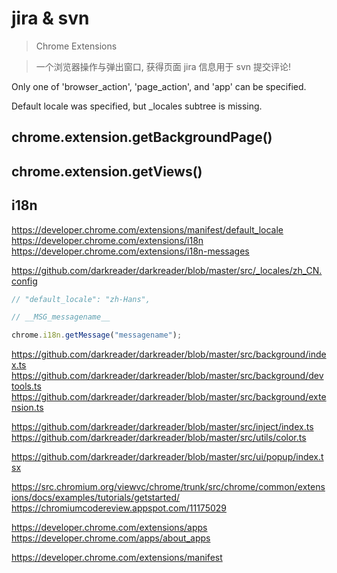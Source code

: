 # jira & svn

> Chrome Extensions

> 一个浏览器操作与弹出窗口, 获得页面 jira 信息用于 svn 提交评论!



Only one of 'browser_action', 'page_action', and 'app' can be specified.


Default locale was specified, but _locales subtree is missing.


## chrome.extension.getBackgroundPage()


## chrome.extension.getViews()


## i18n

https://developer.chrome.com/extensions/manifest/default_locale
https://developer.chrome.com/extensions/i18n
https://developer.chrome.com/extensions/i18n-messages


https://github.com/darkreader/darkreader/blob/master/src/_locales/zh_CN.config

```js
// "default_locale": "zh-Hans",

// __MSG_messagename__

chrome.i18n.getMessage("messagename");


```

https://github.com/darkreader/darkreader/blob/master/src/background/index.ts
https://github.com/darkreader/darkreader/blob/master/src/background/devtools.ts
https://github.com/darkreader/darkreader/blob/master/src/background/extension.ts

https://github.com/darkreader/darkreader/blob/master/src/inject/index.ts
https://github.com/darkreader/darkreader/blob/master/src/utils/color.ts

https://github.com/darkreader/darkreader/blob/master/src/ui/popup/index.tsx



https://src.chromium.org/viewvc/chrome/trunk/src/chrome/common/extensions/docs/examples/tutorials/getstarted/
https://chromiumcodereview.appspot.com/11175029


https://developer.chrome.com/extensions/apps
https://developer.chrome.com/apps/about_apps

https://developer.chrome.com/extensions/manifest